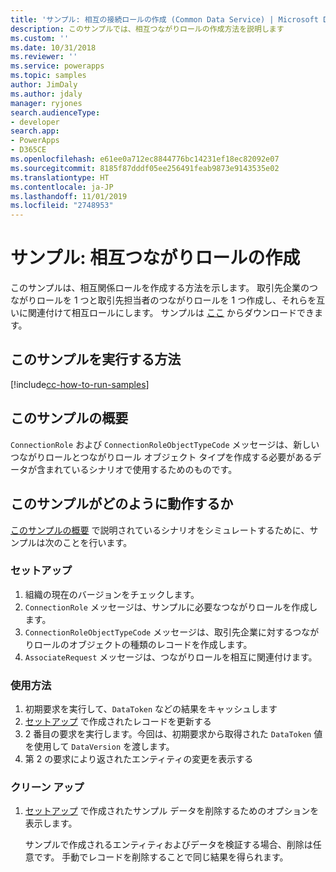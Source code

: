 ```yaml
---
title: 'サンプル: 相互の接続ロールの作成 (Common Data Service) | Microsoft Docs'
description: このサンプルでは、相互つながりロールの作成方法を説明します
ms.custom: ''
ms.date: 10/31/2018
ms.reviewer: ''
ms.service: powerapps
ms.topic: samples
author: JimDaly
ms.author: jdaly
manager: ryjones
search.audienceType:
- developer
search.app:
- PowerApps
- D365CE
ms.openlocfilehash: e61ee0a712ec8844776bc14231ef18ec82092e07
ms.sourcegitcommit: 8185f87dddf05ee256491feab9873e9143535e02
ms.translationtype: HT
ms.contentlocale: ja-JP
ms.lasthandoff: 11/01/2019
ms.locfileid: "2748953"
---
```

# <a name="sample-create-a-reciprocal-connection-role"></a>サンプル: 相互つながりロールの作成

<!-- https://docs.microsoft.com/dynamics365/customer-engagement/developer/sample-create-reciprocal-connection-role-early-bound -->

このサンプルは、相互関係ロールを作成する方法を示します。 取引先企業のつながりロールを 1 つと取引先担当者のつながりロールを 1 つ作成し、それらを互いに関連付けて相互ロールにします。 サンプルは [ここ](https://github.com/Microsoft/PowerApps-Samples/tree/master/cds/orgsvc/C%23/ReciprocalConnection
) からダウンロードできます。

## <a name="how-to-run-this-sample"></a>このサンプルを実行する方法

[!include[cc-how-to-run-samples](../../includes/cc-how-to-run-samples.md)]

## <a name="what-this-sample-does"></a>このサンプルの概要

`ConnectionRole` および `ConnectionRoleObjectTypeCode` メッセージは、新しいつながりロールとつながりロール オブジェクト タイプを作成する必要があるデータが含まれているシナリオで使用するためのものです。

## <a name="how-this-sample-works"></a>このサンプルがどのように動作するか

[このサンプルの概要](#what-this-sample-does) で説明されているシナリオをシミュレートするために、サンプルは次のことを行います。

### <a name="setup"></a>セットアップ

1. 組織の現在のバージョンをチェックします。
2. `ConnectionRole` メッセージは、サンプルに必要なつながりロールを作成します。
3. `ConnectionRoleObjectTypeCode` メッセージは、取引先企業に対するつながりロールのオブジェクトの種類のレコードを作成します。
4. `AssociateRequest` メッセージは、つながりロールを相互に関連付けます。

### <a name="demonstrate"></a>使用方法

1. 初期要求を実行して、`DataToken` などの結果をキャッシュします
1. [セットアップ](#setup) で作成されたレコードを更新する
1. 2 番目の要求を実行します。今回は、初期要求から取得された `DataToken` 値を使用して `DataVersion` を渡します。
1. 第 2 の要求により返されたエンティティの変更を表示する

### <a name="clean-up"></a>クリーン アップ

1. [セットアップ](#setup) で作成されたサンプル データを削除するためのオプションを表示します。

    サンプルで作成されるエンティティおよびデータを検証する場合、削除は任意です。 手動でレコードを削除することで同じ結果を得られます。
